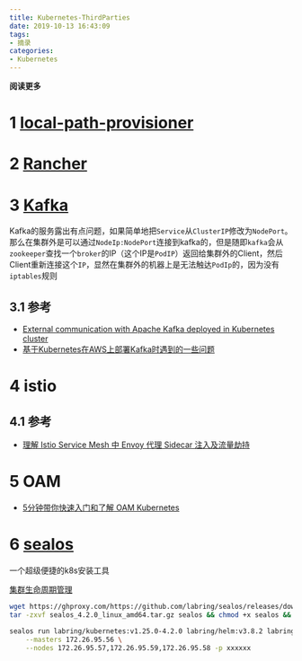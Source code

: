 ```yaml
---
title: Kubernetes-ThirdParties
date: 2019-10-13 16:43:09
tags: 
- 摘录
categories: 
- Kubernetes
---
```


**阅读更多**

<!--more-->

# 1 [local-path-provisioner](https://github.com/rancher/local-path-provisioner)

# 2 [Rancher](https://github.com/rancher/rancher)

# 3 [Kafka](https://github.com/helm/charts/tree/master/incubator/kafka)

Kafka的服务露出有点问题，如果简单地把`Service`从`ClusterIP`修改为`NodePort`。那么在集群外是可以通过`NodeIp:NodePort`连接到kafka的，但是随即`kafka`会从`zookeeper`查找一个`broker`的IP（这个IP是`PodIP`）返回给集群外的Client，然后Client重新连接这个`IP`，显然在集群外的机器上是无法触达`PodIp`的，因为没有`iptables`规则

## 3.1 参考

* [External communication with Apache Kafka deployed in Kubernetes cluster](https://argus-sec.com/external-communication-with-apache-kafka-deployed-in-kubernetes-cluster/)
* [基于Kubernetes在AWS上部署Kafka时遇到的一些问题](https://www.bbsmax.com/A/gAJGn9ZzZR/)

# 4 istio

## 4.1 参考

* [理解 Istio Service Mesh 中 Envoy 代理 Sidecar 注入及流量劫持](https://jimmysong.io/posts/envoy-sidecar-injection-in-istio-service-mesh-deep-dive/?from=groupmessage&isappinstalled=0)

# 5 OAM

* [5分钟带你快速入门和了解 OAM Kubernetes](https://www.cnblogs.com/ants/p/13300407.html)

# 6 [sealos](https://github.com/labring/sealos)

一个超级便捷的k8s安装工具

[集群生命周期管理](https://sealos.io/en/docs/lifecycle-management/)

```sh
wget https://ghproxy.com/https://github.com/labring/sealos/releases/download/v4.2.0/sealos_4.2.0_linux_amd64.tar.gz
tar -zxvf sealos_4.2.0_linux_amd64.tar.gz sealos && chmod +x sealos && mv sealos /usr/bin

sealos run labring/kubernetes:v1.25.0-4.2.0 labring/helm:v3.8.2 labring/calico:v3.24.1 \
    --masters 172.26.95.56 \
    --nodes 172.26.95.57,172.26.95.59,172.26.95.58 -p xxxxxx
```

